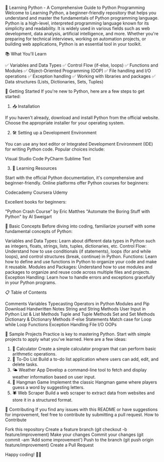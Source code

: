 🐍 Learning Python - A Comprehensive Guide to Python Programming
Welcome to Learning Python, a beginner-friendly repository that helps you understand and master the fundamentals of Python programming language.
Python is a high-level, interpreted programming language known for its simplicity and readability. It is widely used in various fields such as web development, data analysis, artificial intelligence, and more. Whether you're preparing for technical interviews, working on automation projects, or building web applications, Python is an essential tool in your toolkit.

📚 What You'll Learn

✅ Variables and Data Types
✅ Control Flow (if-else, loops)
✅ Functions and Modules
✅ Object-Oriented Programming (OOP)
✅ File handling and I/O operations
✅ Exception handling
✅ Working with libraries and packages
✅ Data structures (Lists, Dictionaries, Sets, Tuples)


🚀 Getting Started
If you're new to Python, here are a few steps to get started:
1. 📥 Installation

If you haven't already, download and install Python from the official website. Choose the appropriate installer for your operating system.

2. 🛠️ Setting up a Development Environment

You can use any text editor or Integrated Development Environment (IDE) for writing Python code. Popular choices include:

Visual Studio Code
PyCharm
Sublime Text



3. 📖 Learning Resources

Start with the official Python documentation, it's comprehensive and beginner-friendly.
Online platforms offer Python courses for beginners:

Codecademy
Coursera
Udemy


Excellent books for beginners:

"Python Crash Course" by Eric Matthes
"Automate the Boring Stuff with Python" by Al Sweigart




🧠 Basic Concepts
Before diving into coding, familiarize yourself with some fundamental concepts of Python:

Variables and Data Types: Learn about different data types in Python such as integers, floats, strings, lists, tuples, dictionaries, etc.
Control Flow: Understand how to use conditionals (if statements), loops (for and while loops), and control structures (break, continue) in Python.
Functions: Learn how to define and use functions in Python to organize your code and make it reusable.
Modules and Packages: Understand how to use modules and packages to organize and reuse code across multiple files and projects.
Exception Handling: Learn how to handle errors and exceptions gracefully in your Python programs.


📋 Table of Contents

Comments
Variables
Typecasting
Operators in Python
Modules and Pip
Download Handwritten Notes
String and String Methods
User Input in Python
List & List Methods
Tuple and Tuple Methods
Set and Set Methods
Dictionary & Dictionary Methods
if-else Statements
Match case
for Loop
while Loop
Functions
Exception Handling
File I/O
OOPs


🎯 Sample Projects
Practice is key to mastering Python. Start with simple projects to apply what you've learned. Here are a few ideas:
1. 🧮 Calculator
Create a simple calculator program that can perform basic arithmetic operations.
2. 📝 To-Do List
Build a to-do list application where users can add, edit, and delete tasks.
3. 🌤️ Weather App
Develop a command-line tool to fetch and display weather information based on user input.
4. 🎯 Hangman Game
Implement the classic Hangman game where players guess a word by suggesting letters.
5. 🕷️ Web Scraper
Build a web scraper to extract data from websites and store it in a structured format.

🤝 Contributing
If you find any issues with this README or have suggestions for improvement, feel free to contribute by submitting a pull request.
How to Contribute

Fork this repository
Create a feature branch (git checkout -b feature/improvement)
Make your changes
Commit your changes (git commit -am 'Add some improvement')
Push to the branch (git push origin feature/improvement)
Create a Pull Request


Happy coding! 🐍✨
